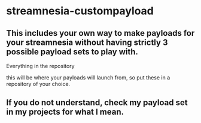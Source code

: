 # streamnesia-custompayload
This includes your own way to make payloads for your streamnesia without having strictly 3 possible payload sets to play with.
----------------------------
Everything in the repository

this will be where your payloads will launch from, so put these in a repository of your choice. 

If you do not understand, check my payload set in my projects for what I mean.
----------------------------
